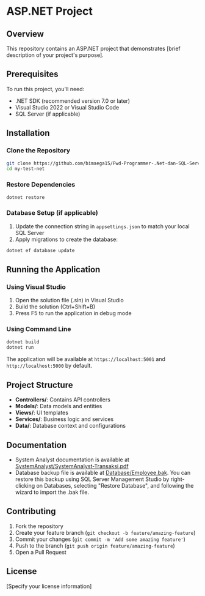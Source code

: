 # ASP.NET Project

## Overview

This repository contains an ASP.NET project that demonstrates [brief description of your project's purpose].

## Prerequisites

To run this project, you'll need:

- .NET SDK (recommended version 7.0 or later)
- Visual Studio 2022 or Visual Studio Code
- SQL Server (if applicable)

## Installation

### Clone the Repository

```bash
git clone https://github.com/bimaega15/Fwd-Programmer-.Net-dan-SQL-Server-ERP-Ega.git
cd my-test-net
```

### Restore Dependencies

```bash
dotnet restore
```

### Database Setup (if applicable)

1. Update the connection string in `appsettings.json` to match your local SQL Server
2. Apply migrations to create the database:

```bash
dotnet ef database update
```

## Running the Application

### Using Visual Studio

1. Open the solution file (.sln) in Visual Studio
2. Build the solution (Ctrl+Shift+B)
3. Press F5 to run the application in debug mode

### Using Command Line

```bash
dotnet build
dotnet run
```

The application will be available at `https://localhost:5001` and `http://localhost:5000` by default.

## Project Structure

- **Controllers/**: Contains API controllers
- **Models/**: Data models and entities
- **Views/**: UI templates
- **Services/**: Business logic and services
- **Data/**: Database context and configurations

## Documentation

- System Analyst documentation is available at [SystemAnalyst/SystemAnalyst-Transaksi.pdf](SystemAnalyst/SystemAnalyst-Transaksi.pdf)
- Database backup file is available at [Database/Employee.bak](Database/Employee.bak). You can restore this backup using SQL Server Management Studio by right-clicking on Databases, selecting "Restore Database", and following the wizard to import the .bak file.

## Contributing

1. Fork the repository
2. Create your feature branch (`git checkout -b feature/amazing-feature`)
3. Commit your changes (`git commit -m 'Add some amazing feature'`)
4. Push to the branch (`git push origin feature/amazing-feature`)
5. Open a Pull Request

## License

[Specify your license information]
